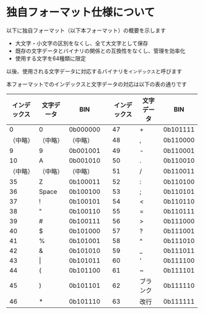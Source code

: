 # 独自フォーマット仕様について

以下に独自フォーマット（以下本フォーマット）の概要を示します

- 大文字・小文字の区別をなくし、全て大文字として保存
- 既存の文字データとバイナリの関係との互換性をなくし、管理を効率化
- 使用する文字を64種類に限定

以後、使用される文字データに対応するバイナリを`インデックス`と呼びます  

本フォーマットでのインデックスと文字データの対応は以下の表の通りです

| インデックス | 文字データ | BIN || インデックス | 文字データ | BIN |
|----|----|----|----|----|----|----|
| 0 | 0 | 0b000000 || 47 | + | 0b101111 |
| （中略） | （中略） | （中略） || 48 | , | 0b110000 |
| 9 | 9 | 0b001001 || 49 | - | 0b110001 |
| 10 | A | 0b001010 || 50 | . | 0b110010 |
| （中略） | （中略） | （中略） || 51 | / | 0b110011 |
| 35 | Z | 0b100011 || 52 | : | 0b110100 |
| 36 | Space | 0b100100 || 53 | ; | 0b110101 |
| 37 | ! | 0b100101 || 54 | < | 0b110110 |
| 38 | " | 0b100110 || 55 | = | 0b110111 |
| 39 | # | 0b100111 || 56 | > | 0b111000 |
| 40 | $ | 0b101000 || 57 | ? | 0b111001 |
| 41 | % | 0b101001 || 58 | ^ | 0b111010 |
| 42 | & | 0b101010 || 59 | \_ | 0b111011 |
| 43 | \| | 0b101011 || 60 | \' | 0b111100 |
| 44 | ( | 0b101100 || 61 | \~ | 0b111101 |
| 45 | ) | 0b101101 || 62 | ブランク | 0b111110 |
| 46 | * | 0b101110 || 63 | 改行 | 0b111111 |

